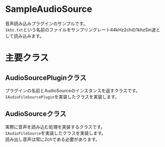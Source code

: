 ﻿# SampleAudioSource
音声読み込みプラグインのサンプルです。  
`1khz.txt`という名前のファイルをサンプリングレート44kHz2chの1khzSin波として読み込みます。

# 主要クラス
## AudioSourcePluginクラス
プラグインの名前とAudioSourceのインスタンスを返すクラスです。  
`IAudioFileSourcePlugin`を実装したクラスを実装します。

## AudioSourceクラス
実際に音声を読み込む処理を実装するクラスです。  
`IAudioFileSource`を実装したクラスを実装します。  
読み出し音声は常に2chである必要があります。